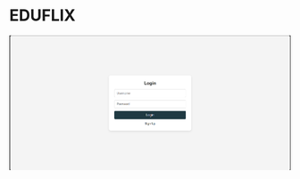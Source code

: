 # EDUFLIX

![imgage alt](https://github.com/sohamcoder-2/EDUFLIX/blob/main/IMG/Screenshot%202025-04-19%20000631.png?raw=true)
